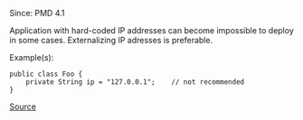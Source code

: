Since: PMD 4.1

Application with hard-coded IP addresses can become impossible to deploy in some cases.
Externalizing IP adresses is preferable.

Example(s):
```
public class Foo {
	private String ip = "127.0.0.1"; 	// not recommended
}
```

[Source](https://pmd.github.io/pmd-5.6.1/pmd-java/rules/java/basic.html#AvoidUsingHardCodedIP)
